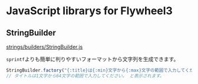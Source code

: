 # JavaScript librarys for Flywheel3

## StringBuilder

[strings/builders/StringBuilder.js](https://github.com/fw3/js/blob/preopen/strings/builders/StringBuilder.js)

`sprintf`よりも簡単に判りやすいフォーマットから文字列を生成できます。

```javascript
StringBuilder.factory("{:title}は{:min}文字から{:max}文字の範囲で入力してください。", {title: "タイトル"}).build({min: 1, max: 64});
// タイトルは1文字から64文字の範囲で入力してください。 と表示されます。
```

